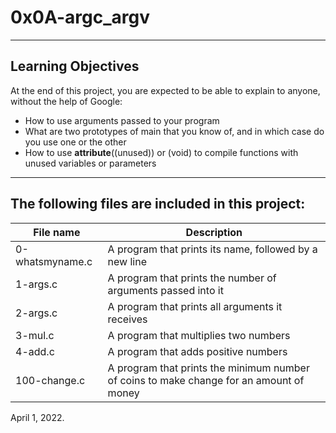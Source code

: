 # 0x0A-argc_argv
*********
## Learning Objectives
At the end of this project, you are expected to be able to explain to anyone, without the help of Google:

- How to use arguments passed to your program
- What are two prototypes of main that you know of, and in which case do you use one or the other
- How to use __attribute__((unused)) or (void) to compile functions with unused  variables or parameters
************
## The following files are included in this project:
| File name | Description |
|-----------|-------------|
| 0-whatsmyname.c | A program that prints its name, followed by a new line |
| 1-args.c | A program that prints the number of arguments passed into it |
| 2-args.c | A program that prints all arguments it receives |
| 3-mul.c | A program that multiplies two numbers |
| 4-add.c | A program that adds positive numbers |
| 100-change.c | A program that prints the minimum number of coins to make change for an amount of money|



April 1, 2022.
